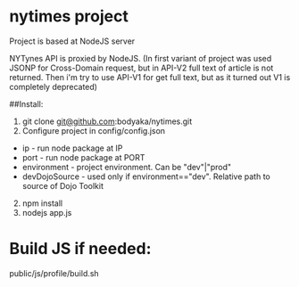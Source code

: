 # nytimes project

Project is based at NodeJS server

NYTynes API is proxied by NodeJS. (In first variant of project was used JSONP for Cross-Domain request, but in API-V2 full text of article is not returned. Then i'm try to use API-V1 for get full text, but as it turned out V1 is completely deprecated)

##Install:

1. git clone git@github.com:bodyaka/nytimes.git
2. Configure project in config/config.json
  * ip - run node package at IP
  * port - run node package at PORT
  * environment - project environment. Can be "dev"|"prod"
  * devDojoSource - used only if environment=="dev". Relative path to source of Dojo Toolkit 
2. npm install
3. nodejs app.js

# Build JS if needed:
public/js/profile/build.sh
